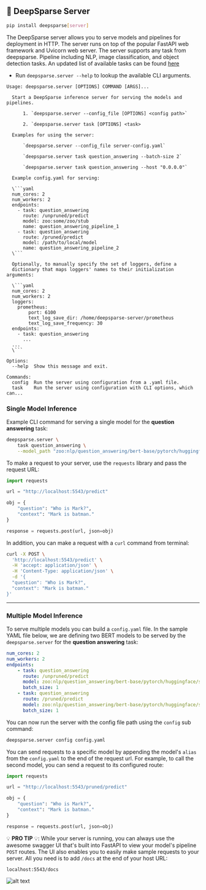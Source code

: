 ## 🔌 DeepSparse Server

```bash
pip install deepsparse[server]
```

The DeepSparse server allows you to serve models and pipelines for deployment in HTTP. The server runs on top of the popular FastAPI web framework and Uvicorn web server.
The server supports any task from deepsparse. Pipeline including NLP, image classification, and object detection tasks.
An updated list of available tasks can be found
[here](https://github.com/neuralmagic/deepsparse/blob/main/src/deepsparse/PIPELINES.md)

 - Run `deepsparse.server --help` to lookup the available CLI arguments.

```
Usage: deepsparse.server [OPTIONS] COMMAND [ARGS]...

  Start a DeepSparse inference server for serving the models and pipelines.

      1. `deepsparse.server --config_file [OPTIONS] <config path>`

      2. `deepsparse.server task [OPTIONS] <task>

  Examples for using the server:

      `deepsparse.server --config_file server-config.yaml`

      `deepsparse.server task question_answering --batch-size 2`

      `deepsparse.server task question_answering --host "0.0.0.0"`

  Example config.yaml for serving:

  \```yaml
  num_cores: 2
  num_workers: 2
  endpoints:
    - task: question_answering
      route: /unpruned/predict
      model: zoo:some/zoo/stub
      name: question_answering_pipeline_1
    - task: question_answering
      route: /pruned/predict
      model: /path/to/local/model
      name: question_answering_pipeline_2
  \```
  
  Optionally, to manually specify the set of loggers, define a 
  dictionary that maps loggers' names to their initialization arguments:
  
  \```yaml
  num_cores: 2
  num_workers: 2
  loggers:
    prometheus:
        port: 6100
        text_log_save_dir: /home/deepsparse-server/prometheus
        text_log_save_frequency: 30
  endpoints:
    - task: question_answering
      ...
  ...
  \```
  
Options:
  --help  Show this message and exit.

Commands:
  config  Run the server using configuration from a .yaml file.
  task    Run the server using configuration with CLI options, which can...
```

### Single Model Inference

Example CLI command for serving a single model for the **question answering** task:

```bash
deepsparse.server \
    task question_answering \
    --model_path "zoo:nlp/question_answering/bert-base/pytorch/huggingface/squad/12layer_pruned80_quant-none-vnni"
```

To make a request to your server, use the `requests` library and pass the request URL:

```python
import requests

url = "http://localhost:5543/predict"

obj = {
    "question": "Who is Mark?", 
    "context": "Mark is batman."
}

response = requests.post(url, json=obj)
```

In addition, you can make a request with a `curl` command from terminal:

```bash
curl -X POST \
  'http://localhost:5543/predict' \
  -H 'accept: application/json' \
  -H 'Content-Type: application/json' \
  -d '{
  "question": "Who is Mark?",
  "context": "Mark is batman."
}'
```
__ __
### Multiple Model Inference
To serve multiple models you can build a `config.yaml` file. 
In the sample YAML file below, we are defining two BERT models to be served by the `deepsparse.server` for the **question answering** task:

```yaml
num_cores: 2
num_workers: 2
endpoints:
    - task: question_answering
      route: /unpruned/predict
      model: zoo:nlp/question_answering/bert-base/pytorch/huggingface/squad/base-none
      batch_size: 1
    - task: question_answering
      route: /pruned/predict
      model: zoo:nlp/question_answering/bert-base/pytorch/huggingface/squad/12layer_pruned80_quant-none-vnni
      batch_size: 1
```
You can now run the server with the config file path using the `config` sub command:

```bash
deepsparse.server config config.yaml
```

You can send requests to a specific model by appending the model's `alias` from the `config.yaml` to the end of the request url. For example, to call the second model, you can send a request to its configured route:

```python
import requests

url = "http://localhost:5543/pruned/predict"

obj = {
    "question": "Who is Mark?", 
    "context": "Mark is batman."
}

response = requests.post(url, json=obj)
```

💡 **PRO TIP** 💡: While your server is running, you can always use the awesome swagger UI that's built into FastAPI to view your model's pipeline `POST` routes.
The UI also enables you to easily make sample requests to your server.
All you need is to add `/docs` at the end of your host URL:

    localhost:5543/docs

![alt text](./img/swagger_ui.png)

